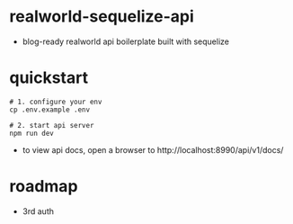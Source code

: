 # realworld-sequelize-api
- blog-ready realworld api boilerplate built with sequelize
# quickstart

```shell
# 1. configure your env
cp .env.example .env

# 2. start api server
npm run dev
```

- to view api docs, open a browser to http://localhost:8990/api/v1/docs/
# roadmap
- 3rd auth
